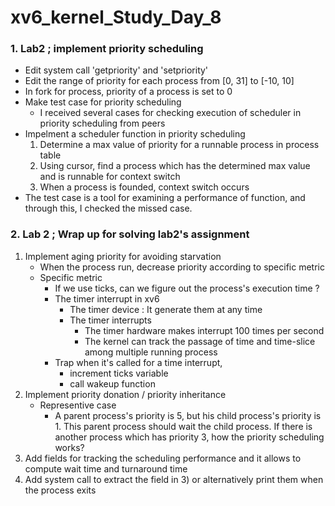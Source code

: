 # xv6_kernel_Study_Day_8

### 1. Lab2 ; implement priority scheduling

  + Edit system call 'getpriority' and 'setpriority'
  + Edit the range of priority for each process from \[0, 31\] to \[-10, 10\]
  + In fork for process, priority of a process is set to 0
  + Make test case for priority scheduling
      + I received several cases for checking execution of scheduler in priority scheduling from peers
  + Impelment a scheduler function in priority scheduling
      1) Determine a max value of priority for a runnable process in process table 
      2) Using cursor, find a process which has the determined max value and is runnable for context switch
      3) When a process is founded, context switch occurs
  + The test case is a tool for examining a performance of function, and through this, I checked the missed case.
      
      
### 2. Lab 2 ; Wrap up for solving lab2's assignment

  1) Implement aging priority for avoiding starvation
      + When the process run, decrease priority according to specific metric
      + Specific metric 
        + If we use ticks, can we figure out the process's execution time ?
        + The timer interrupt in xv6
          + The timer device : It generate them at any time
          + The timer interrupts
            + The timer hardware makes interrupt 100 times per second 
            + The kernel can track the passage of time and time-slice among multiple running process
        + Trap when it's called for a time interrupt,
          + increment ticks variable
          + call wakeup function
  3) Implement priority donation / priority inheritance
      + Representive case 
        + A parent process's priority is 5, but his child process's priority is 1. 
          This parent process should wait the child process.
          If there is another process which has priority 3, how the priority scheduling works?
  5) Add fields for tracking the scheduling performance and it allows to compute wait time and turnaround time
  6) Add system call to extract the field in 3) or alternatively print them when the process exits

